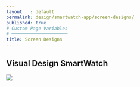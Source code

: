 ```yaml
---
layout   : default
permalink: design/smartwatch-app/screen-designs/
published: true
# Custom Page Variables
# ─────────────────────
title: Screen Designs
---
```

<h2>Visual Design SmartWatch</h2>
<img src="../../../assets/Images/SW_Screen1.png">
